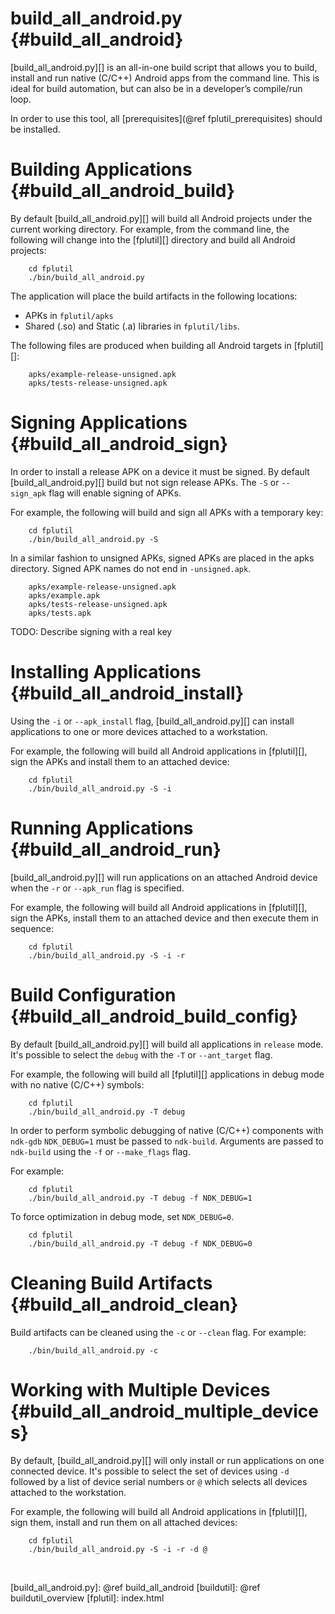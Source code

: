build_all_android.py    {#build_all_android}
====================

[build_all_android.py][] is an all-in-one build script that allows you to
build, install and run native (C/C++) Android apps from the command line.
This is ideal for build automation, but can also be in a developer’s
compile/run loop.

In order to use this tool, all [prerequisites](@ref fplutil_prerequisites)
should be installed.

# Building Applications    {#build_all_android_build}

By default [build_all_android.py][] will build all Android projects under the
current working directory.  For example, from the command line, the following
will change into the [fplutil][] directory and build all Android projects:

~~~{.sh}
    cd fplutil
    ./bin/build_all_android.py
~~~

The application will place the build artifacts in the following locations:

   * APKs in `fplutil/apks`
   * Shared (.so) and Static (.a) libraries in `fplutil/libs`.

The following files are produced when building all Android targets in
[fplutil][]:

~~~~
    apks/example-release-unsigned.apk
    apks/tests-release-unsigned.apk
~~~~

# Signing Applications    {#build_all_android_sign}

In order to install a release APK on a device it must be signed.  By default
[build_all_android.py][] build but not sign release APKs.  The `-S` or
`--sign_apk` flag will enable signing of APKs.

For example, the following will build and sign all APKs with a temporary key:

~~~{.sh}
    cd fplutil
    ./bin/build_all_android.py -S
~~~

In a similar fashion to unsigned APKs, signed APKs are placed in the apks
directory.  Signed APK names do not end in `-unsigned.apk`.

~~~{.sh}
    apks/example-release-unsigned.apk
    apks/example.apk
    apks/tests-release-unsigned.apk
    apks/tests.apk
~~~

TODO: Describe signing with a real key

# Installing Applications    {#build_all_android_install}

Using the `-i` or `--apk_install` flag, [build_all_android.py][] can install
applications to one or more devices attached to a workstation.

For example, the following will build all Android applications in [fplutil][],
sign the APKs and install them to an attached device:

~~~{.sh}
    cd fplutil
    ./bin/build_all_android.py -S -i
~~~

# Running Applications    {#build_all_android_run}

[build_all_android.py][] will run applications on an attached Android device
when the `-r` or `--apk_run` flag is specified.

For example, the following will build all Android applications in [fplutil][],
sign the APKs, install them to an attached device and then execute them in
sequence:

~~~{.sh}
    cd fplutil
    ./bin/build_all_android.py -S -i -r
~~~

# Build Configuration    {#build_all_android_build_config}

By default [build_all_android.py][] will build all applications in `release`
mode.  It's possible to select the `debug` with the `-T` or `--ant_target`
flag.

For example, the following will build all [fplutil][] applications in debug
mode with no native (C/C++) symbols:

~~~{.sh}
    cd fplutil
    ./bin/build_all_android.py -T debug
~~~

In order to perform symbolic debugging of native (C/C++) components with
`ndk-gdb` `NDK_DEBUG=1` must be passed to `ndk-build`.  Arguments are passed to
`ndk-build` using the `-f` or `--make_flags` flag.

For example:

~~~{.sh}
    cd fplutil
    ./bin/build_all_android.py -T debug -f NDK_DEBUG=1
~~~

To force optimization in debug mode, set `NDK_DEBUG=0`.

~~~{.sh}
    cd fplutil
    ./bin/build_all_android.py -T debug -f NDK_DEBUG=0
~~~

# Cleaning Build Artifacts    {#build_all_android_clean}

Build artifacts can be cleaned using the `-c` or `--clean` flag.  For example:

~~~{.sh}
    ./bin/build_all_android.py -c
~~~

# Working with Multiple Devices    {#build_all_android_multiple_devices}

By default, [build_all_android.py][] will only install or run applications on
one connected device.  It's possible to select the set of devices using
`-d` followed by a list of device serial numbers or `@` which selects all
devices attached to the workstation.

For example, the following will build all Android applications in [fplutil][],
sign them, install and run them on all attached devices:

~~~{.sh}
    cd fplutil
    ./bin/build_all_android.py -S -i -r -d @
~~~

<br>

  [build_all_android.py]: @ref build_all_android
  [buildutil]: @ref buildutil_overview
  [fplutil]: index.html
